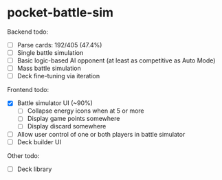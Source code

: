 # pocket-battle-sim

Backend todo:

- [ ] Parse cards: 192/405 (47.4%)
- [ ] Single battle simulation
- [ ] Basic logic-based AI opponent (at least as competitive as Auto Mode)
- [ ] Mass battle simulation
- [ ] Deck fine-tuning via iteration

Frontend todo:

- [x] Battle simulator UI (~90%)
  - [ ] Collapse energy icons when at 5 or more
  - [ ] Display game points somewhere
  - [ ] Display discard somewhere
- [ ] Allow user control of one or both players in battle simulator
- [ ] Deck builder UI

Other todo:

- [ ] Deck library
